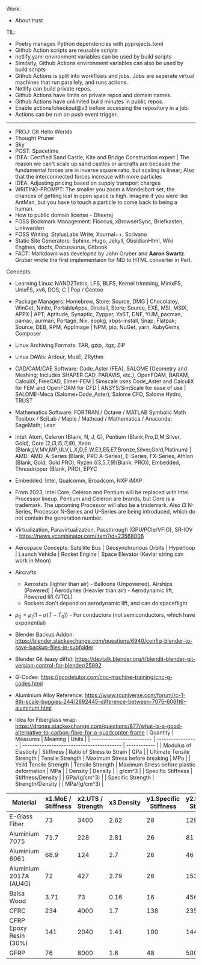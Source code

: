 Work:
- About trust

TIL:
- Poetry manages Python dependencies with pyprojects.toml
- Github Action scripts are reusable scripts
- netlify.yaml environment variables can be used by build scripts
- Similarly, Github Actions environment variables can also be used by build scripts
- Github Actions is split into workflows and jobs. Jobs are seperate virtual machines that run parallely, and runs actions.
- Netlify can build private repos.
- Github Actions have limits on private repos and domain names.
- Github Actions have unlimited build minutes in public repos.
- Enable actions/checkout@v3 before accessing the repository in a job.
- Actions can be run on push event trigger.
---

- PROJ: Git Hello Worlds
- Thought Pruner
- Sky
- POST: Spacetime
- IDEA: Certified Sand Castle, Kite and Bridge Construction expert | The reason we can't scale up sand castles or aircrafts are because the fundamental forces are in inverse square ratio, but scaling is linear; Also that the interconnected forces increase with more particles
- IDEA: Adjusting pricing based on supply transport charges
- WRITING-PROMPT: The smaller you zoom a Mandelbort set, the chances of getting lost in open space is high. Imagine if you were like AntMan, but you have to touch a particle to come back to being a human.
- How to public domain license - Dheeraj
- FOSS Bookmark Management: Floccus, xBrowserSync, Briefkasten, Linkwarden
- FOSS Writing: StylusLabs Write, Xournal++, Scrivano
- Static Site Generators: Sphinx, Hugo, Jekyll, ObsidianHtml, Wiki Engines, docfx, Docusaurus, Gitbook
- FACT: Markdown was developed by John Gruber and **Aaron Swartz**. Gruber wrote the first implementaion for MD to HTML converter in Perl.

Concepts:
- Learning Linux: NAND2Tetris, LFS, BLFS, Kernel trimming, MinixFS, UnixFS, xv6, DOS, C | Pop / Gentoo
- Package Managers: Homebrew, Store; Source, DMG | Chocolatey, WinGet, Ninite, PortableApps, 0install, Store; Source, EXE, MSI, MSIX, APPX | APT, Aptitude, Synaptic, Zypper, YaST, DNF, YUM, pacman, pamac, aurman, Portage, Nix, eopkg, xbps-install, Snap, Flatpak; Source, DEB, RPM, AppImage | NPM, pip, NuGet, yarn, RubyGems, Composer
- Linux Archiving Formats: TAR, gzip, .tgz, ZIP

- Linux DAWs: Ardour, MusE, ZRythm
- CAD/CAM/CAE Software: Code_Aster (FEA), SALOME (Geometry and Meshing; Includes SHAPER CAD, PARAVIS, etc.), OpenFOAM, BARAM, CalculiX, FreeCAD, Elmer-FEM | Simscale uses Code_Aster and CalculiX for FEM and OpenFOAM for CFD | ANSYS/SimScale for ease of use | SALOME-Meca (Salome+Code_Aster), Salome CFD, Salome Hydro, TRUST
- Mathematics Software: FORTRAN / Octave / MATLAB Symbolic Math Toolbox / SciLab / Maple / Mathcad / Mathematica / Anaconda; SageMath; Lean

- Intel: Atom, Celeron (Blank, N, J, G), Pentium (Blank,Pro,D,M,Silver, Gold), Core (2,i3,i5,i7,i9), Xeon (Blank,LV,MV,MP,ULV,L,X,D,E,W,E3,E5,E7,Bronze,Silver,Gold,Platinum) | AMD: AMD, A-Series (Blank, PRO A-Series), E-Series, FX-Series, Athlon (Blank, Gold, Gold PRO), Ryzen ((3,5,7,9)(Blank, PRO)), Embedded, Threadripper (Blank, PRO), EPYC
- Embedded: Intel, Qualcomm, Broadcom, NXP iMXP
- From 2023, Intel Core, Celeron and Pentium will be replaced with Intel Processor lineup. Pentium and Celeron are brands, but Core is a trademark. The upcoming Processor will also be a trademark. Also i3 N-Series, Processor N-Series and U-Series are being introduced, which do not contain the generation number.
- Virtualization, Paravirtualization, Passthrough (GPU/PCIe/VFIO), SR-IOV - https://news.ycombinator.com/item?id=23568006

- Aerospace Concepts: Satellite Bus | Geosynchronous Orbits | Hyperloop | Launch Vehicle | Rocket Engine | Space Elevator (Kevlar string can work in Moon)
- Aircrafts
	- Aerostats (lighter than air) - Balloons (Unpowered), Airships (Powered) | Aerodynes (Heavier than air) - Aerodynamic lift, Powered lift (VTOL)
	- Rockets don't depend on aerodynamic lift, and can do spaceflight

- $\rho_0=\rho_t(1+\alpha(T-T_0))$  - For conductors (not semiconductors, which have exponential)

- Blender Backup Addon: https://blender.stackexchange.com/questions/6940/config-blender-to-save-backup-files-in-subfolder
- Blender Git (easy diffs): https://devtalk.blender.org/t/blendit-blender-git-version-control-for-blender/25992

- G-Codes: https://gcodetutor.com/cnc-machine-training/cnc-g-codes.html

- Aluminium Alloy Reference: https://www.rcuniverse.com/forum/rc-1-8th-scale-buggies-244/2692445-difference-between-7075-6061t6-aluminum.html
- Idea for Fiberglass wrap: https://drones.stackexchange.com/questions/877/what-is-a-good-alternative-to-carbon-fibre-for-a-quadcopter-frame
| Quantity                  | Measures          | Meaning                                   | Units        |
| ------------------------- | ----------------- | ----------------------------------------- | ------------ |
| Modulus of Elasticity     | Stiffness         | Ratio of Stress to Strain                 | GPa          |
| Ultimate Tensile Strength | Tensile Strength  | Maximum Stress before breaking            | MPa          |
| Yeild Tensile Strength    | Tensile Strength  | Maximum Stress before plastic deformation | MPa          |
| Density                   | Density           |                                           | g/cm^3       |
| Specific Stiffness        | Stiffness/Density |                                           | GPa/(g/cm^3) |
| Specific Strength         | Strength/Density  |                                           | MPa/(g/cm^3) |

| Material               | x1.MoE / Stiffness | x2.UTS / Strength | x3.Density | y1.Specific Stiffness | y2.Specific Strength |
| ---------------------- | ------------------ | ----------------- | ---------- | --------------------- | -------------------- |
| E-Glass Fiber          | 73                 | 3400              | 2.62       | 28                    | 1297                 |
| Aluminium 7075         | 71.7               | 228               | 2.81       | 26                    | 81                   |
| Aluminium 6061         | 68.9               | 124               | 2.7        | 26                    | 46                   |
| Aluminium 2017A (AU4G) | 72                 | 427               | 2.79       | 26                    | 153                  |
| Balsa Wood             | 3.71               | 73                | 0.16       | 16                    | 456                  |
| CFRC                   | 234                | 4000              | 1.7        | 138                   | 2353                 |
| CFRP Epoxy Resin (30%) | 141                | 2040              | 1.41       | 100                   | 1447                 |
| GFRP                   | 76                 | 8000              | 1.6        | 48                    | 5000                 |
